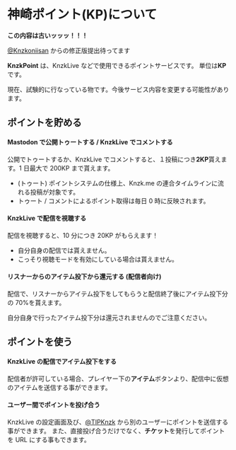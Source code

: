 # 神崎ポイント(KP)について

**この内容は古いッッッ！！！**

[@Knzkoniisan](https://github.com/Knzkoniisan) からの修正版提出待ってます

**KnzkPoint** は、KnzkLive などで使用できるポイントサービスです。
単位は**KP**です。

<Note type="warning">

現在、試験的に行なっている物です。今後サービス内容を変更する可能性があります。

</Note>

## ポイントを貯める

#### Mastodon で公開トゥートする / KnzkLive でコメントする

公開でトゥートするか、KnzkLive でコメントすると、１投稿につき**2KP**貰えます。1 日最大で 200KP まで貰えます。

- (トゥート) ポイントシステムの仕様上、Knzk.me の連合タイムラインに流れる投稿が対象です。
- トゥート / コメントによるポイント取得は毎日 0 時に反映されます。

#### KnzkLive で配信を視聴する

配信を視聴すると、10 分につき 20KP がもらえます！

- 自分自身の配信では貰えません。
- こっそり視聴モードを有効にしている場合は貰えません。

#### リスナーからのアイテム投下から還元する (配信者向け)

配信で、リスナーからアイテム投下をしてもらうと配信終了後にアイテム投下分の 70%を貰えます。

<Note type="warning">

自分自身で行ったアイテム投下分は還元されませんのでご注意ください。

</Note>

## ポイントを使う

#### KnzkLive の配信でアイテム投下をする

配信者が許可している場合、プレイヤー下の**アイテム**ボタンより、配信中に仮想のアイテムを送信する事ができます。

#### ユーザー間でポイントを投げ合う

KnzkLive の設定画面及び、[@TIPKnzk](https://knzk.me/@TIPKnzk) から別のユーザーにポイントを送信する事ができます。
また、直接投げ合うだけでなく、**チケット**を発行してポイントを URL にする事もできます。
